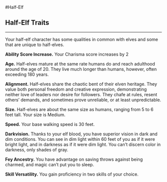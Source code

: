 #Half-Elf 
## Half-Elf Traits 
- - -
Your half-elf character has some qualities in common with elves and some that are unique to half-elves. 

**Ability Score Increase.** Your Charisma score increases by 2 

**Age.** Half-elves mature at the same rate humans do and reach adulthood around the age of 20. They live much longer than humans, however, often exceeding 180 years. 

**Alignment.** Half-elves share the chaotic bent of their elven heritage. They value both personal freedom and creative expression, demonstrating neither love of leaders nor desire for followers. They chafe at rules, resent others’ demands, and sometimes prove unreliable, or at least unpredictable. 

**Size.** Half-elves are about the same size as humans, ranging from 5 to 6 feet tall. Your size is Medium. 

**Speed.** Your base walking speed is 30 feet. 

**Darkvision.** Thanks to your elf blood, you have superior vision in dark and dim conditions. You can see in dim light within 60 feet of you as if it were bright light, and in darkness as if it were dim light. You can’t discern color in darkness, only shades of gray. 

**Fey Ancestry.** You have advantage on saving throws against being charmed, and magic can’t put you to sleep. 

**Skill Versatility.** You gain proficiency in two skills of your choice. 